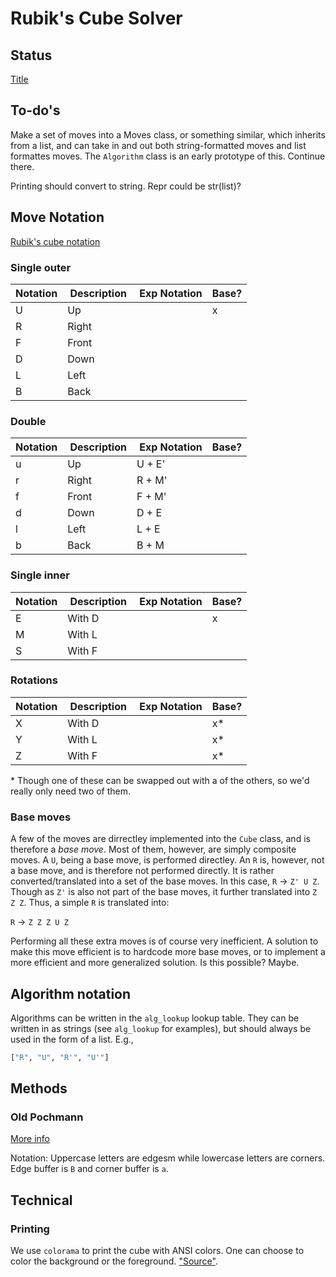 # Rubik's Cube Solver

## Status
[Title](https://jperm.net/3x3/moves)

## To-do's
Make a set of moves into a Moves class, or something similar, which inherits from a list, and can take in and out both string-formatted moves and list formattes moves. The `Algorithm` class is an early prototype of this. Continue there.

Printing should convert to string. Repr could be str(list)?

## Move Notation

[Rubik's cube notation](https://ruwix.com/the-rubiks-cube/notation/)

### Single outer

| Notation |  Description |  Exp Notation | Base? |
| -------- | ------------ | ------------- | ----- |
| U        | Up           |               | x     |
| R        | Right        |               |       |
| F        | Front        |               |       |
| D        | Down         |               |       |
| L        | Left         |               |       |
| B        | Back         |               |       |

### Double

| Notation |  Description |  Exp Notation | Base? |
| -------- | ------------ | ------------- | ----- |
| u        | Up           | U + E'        |       |
| r        | Right        | R + M'        |       |
| f        | Front        | F + M'        |       |
| d        | Down         | D + E         |       |
| l        | Left         | L + E         |       |
| b        | Back         | B + M         |       |

### Single inner

| Notation |  Description |  Exp Notation | Base? |
| -------- | ------------ | ------------- | ----- |
| E        | With D       |               | x     |
| M        | With L       |               |       |
| S        | With F       |               |       |

### Rotations

| Notation |  Description |  Exp Notation | Base? |
| -------- | ------------ | ------------- | ----- |
| X        | With D       |               | x\*   |
| Y        | With L       |               | x\*   |
| Z        | With F       |               | x\*   |

\* Though one of these can be swapped out with a of the others, so we'd really only need two of them.

### Base moves
A few of the moves are dirrectley implemented into the `Cube` class, and is therefore a *base move*. Most of them, however, are simply composite moves. A `U`, being a base move, is performed directley. An `R` is, however, not a base move, and is therefore not performed directly. It is rather converted/translated into a set of the base moves. In this case, `R` $\rightarrow$ `Z' U Z`.
Though as `Z'` is also not part of the base moves, it further translated into `Z Z Z`. Thus, a simple `R` is translated into:

`R` $\rightarrow$ `Z Z Z U Z`

Performing all these extra moves is of course very inefficient. A solution to make this move efficient is to hardcode more base moves, or to implement a more efficient and more generalized solution. Is this possible? Maybe.


## Algorithm notation

Algorithms can be written in the `alg_lookup` lookup table. They can be written in as strings (see `alg_lookup` for examples), but should always be used in the form of a list. E.g.,

```python
["R", "U", "R'", "U'"]
```

## Methods

### Old Pochmann

[More info](https://ruwix.com/the-rubiks-cube/how-to-solve-the-rubiks-cube-blindfolded-tutorial/)

Notation: Uppercase letters are edgesm while lowercase letters are corners.
Edge buffer is `B` and corner buffer is `a`.

## Technical

### Printing
We use `colorama` to print the cube with ANSI colors. One can choose to color the background or the foreground.
["Source"](https://stackoverflow.com/questions/54587206/how-to-change-python-background-to-a-certain-colour-with-colorama).
